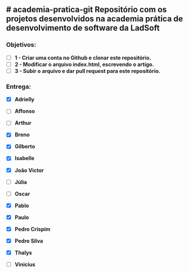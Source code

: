  ﻿# academia-pratica-git
Repositório com os projetos desenvolvidos na academia prática de desenvolvimento de software da LadSoft
----

### Objetivos:
- [ ] __1 - Criar uma conta no Github e clonar este repositório.__
- [ ] __2 - Modificar o arquivo index.html, escrevendo o artigo.__
- [ ] __3 - Subir o arquivo e dar pull request para este repositório.__

### Entrega:
- [X] __Adrielly__
- [ ] __Affonso__
- [ ] __Arthur__
- [X] __Breno__
- [X] __Gilberto__
- [X] __Isabelle__
- [X] __João Victor__
- [ ] __Júlia__
- [ ] __Oscar__
- [X] __Pablo__
- [X] __Paulo__
- [X] __Pedro Crispim__
- [X] __Pedro Silva__
- [X] __Thalys__
- [ ] __Vinicius__

